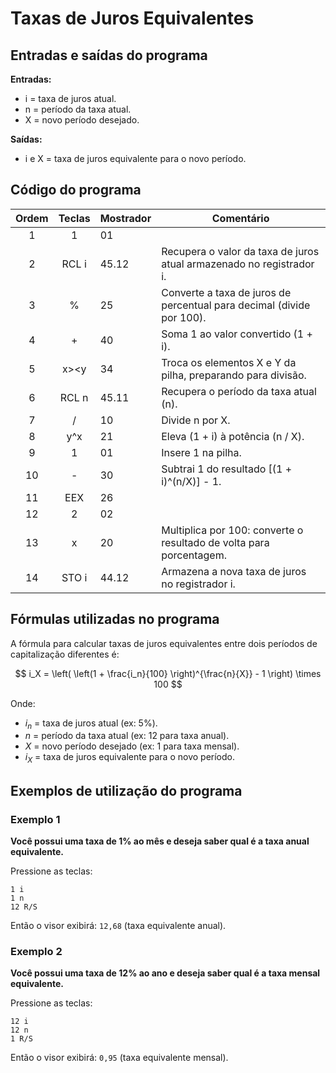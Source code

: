 # Taxas de Juros Equivalentes

## Entradas e saídas do programa

**Entradas:**
- i = taxa de juros atual.
- n = período da taxa atual.
- X = novo período desejado.

**Saídas:**
- i e X = taxa de juros equivalente para o novo período.

## Código do programa

| Ordem | Teclas | Mostrador | Comentário                                                            |
| :---: | :----: | --------- | --------------------------------------------------------------------- |
|   1   |   1    | 01        |                                                                       |
|   2   | RCL i  | 45.12     | Recupera o valor da taxa de juros atual armazenado no registrador i.  |
|   3   |   %    | 25        | Converte a taxa de juros de percentual para decimal (divide por 100). |
|   4   |   +    | 40        | Soma 1 ao valor convertido (1 + i).                                   |
|   5   |  x><y  | 34        | Troca os elementos X e Y da pilha, preparando para divisão.           |
|   6   | RCL n  | 45.11     | Recupera o período da taxa atual (n).                                 |
|   7   |   /    | 10        | Divide n por X.                                                       |
|   8   |  y^x   | 21        | Eleva (1 + i) à potência (n / X).                                     |
|   9   |   1    | 01        | Insere 1 na pilha.                                                    |
|  10   |   -    | 30        | Subtrai 1 do resultado  [(1 + i)^(n/X)] - 1.                          |
|  11   |  EEX   | 26        |                                                                       |
|  12   |   2    | 02        |                                                                       |
|  13   |   x    | 20        | Multiplica por 100: converte o resultado de volta para porcentagem.   |
|  14   | STO i  | 44.12     | Armazena a nova taxa de juros no registrador i.                       |

## Fórmulas utilizadas no programa

A fórmula para calcular taxas de juros equivalentes entre dois períodos de capitalização diferentes é:

$$
i_X = \left( \left(1 + \frac{i_n}{100} \right)^{\frac{n}{X}} - 1 \right) \times 100
$$

Onde:

* $i_n$ = taxa de juros atual (ex: 5%).
* $n$ = período da taxa atual (ex: 12 para taxa anual).
* $X$ = novo período desejado (ex: 1 para taxa mensal).
* $i_X$ =  taxa de juros equivalente para o novo período.

## Exemplos de utilização do programa

### Exemplo 1

**Você possui uma taxa de 1% ao mês e deseja saber qual é a taxa anual equivalente.**

Pressione as teclas:

```
1 i
1 n
12 R/S
```

Então o visor exibirá: `12,68` (taxa equivalente anual).

### Exemplo 2

**Você possui uma taxa de 12% ao ano e deseja saber qual é a taxa mensal equivalente.**

Pressione as teclas:

```
12 i
12 n
1 R/S
```

Então o visor exibirá: `0,95` (taxa equivalente mensal).
